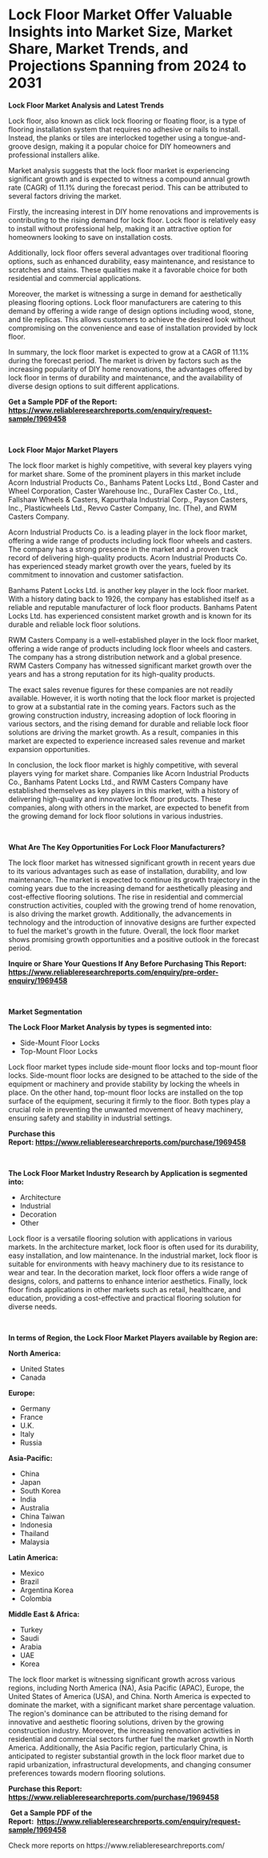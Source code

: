 <p><h1>Lock Floor Market Offer Valuable Insights into Market Size, Market Share, Market Trends, and Projections Spanning from 2024 to 2031</h1></p><p><strong>Lock Floor Market Analysis and Latest Trends</strong></p>
<p><p>Lock floor, also known as click lock flooring or floating floor, is a type of flooring installation system that requires no adhesive or nails to install. Instead, the planks or tiles are interlocked together using a tongue-and-groove design, making it a popular choice for DIY homeowners and professional installers alike.</p><p>Market analysis suggests that the lock floor market is experiencing significant growth and is expected to witness a compound annual growth rate (CAGR) of 11.1% during the forecast period. This can be attributed to several factors driving the market.</p><p>Firstly, the increasing interest in DIY home renovations and improvements is contributing to the rising demand for lock floor. Lock floor is relatively easy to install without professional help, making it an attractive option for homeowners looking to save on installation costs.</p><p>Additionally, lock floor offers several advantages over traditional flooring options, such as enhanced durability, easy maintenance, and resistance to scratches and stains. These qualities make it a favorable choice for both residential and commercial applications.</p><p>Moreover, the market is witnessing a surge in demand for aesthetically pleasing flooring options. Lock floor manufacturers are catering to this demand by offering a wide range of design options including wood, stone, and tile replicas. This allows customers to achieve the desired look without compromising on the convenience and ease of installation provided by lock floor.</p><p>In summary, the lock floor market is expected to grow at a CAGR of 11.1% during the forecast period. The market is driven by factors such as the increasing popularity of DIY home renovations, the advantages offered by lock floor in terms of durability and maintenance, and the availability of diverse design options to suit different applications.</p></p>
<p><strong>Get a Sample PDF of the Report:&nbsp; <a href="https://www.reliableresearchreports.com/enquiry/request-sample/1969458">https://www.reliableresearchreports.com/enquiry/request-sample/1969458</a></strong></p>
<p>&nbsp;</p>
<p><strong>Lock Floor Major Market Players</strong></p>
<p><p>The lock floor market is highly competitive, with several key players vying for market share. Some of the prominent players in this market include Acorn Industrial Products Co., Banhams Patent Locks Ltd., Bond Caster and Wheel Corporation, Caster Warehouse Inc., DuraFlex Caster Co., Ltd., Fallshaw Wheels & Casters, Kapurthala Industrial Corp., Payson Casters, Inc., Plasticwheels Ltd., Revvo Caster Company, Inc. (The), and RWM Casters Company.</p><p>Acorn Industrial Products Co. is a leading player in the lock floor market, offering a wide range of products including lock floor wheels and casters. The company has a strong presence in the market and a proven track record of delivering high-quality products. Acorn Industrial Products Co. has experienced steady market growth over the years, fueled by its commitment to innovation and customer satisfaction.</p><p>Banhams Patent Locks Ltd. is another key player in the lock floor market. With a history dating back to 1926, the company has established itself as a reliable and reputable manufacturer of lock floor products. Banhams Patent Locks Ltd. has experienced consistent market growth and is known for its durable and reliable lock floor solutions.</p><p>RWM Casters Company is a well-established player in the lock floor market, offering a wide range of products including lock floor wheels and casters. The company has a strong distribution network and a global presence. RWM Casters Company has witnessed significant market growth over the years and has a strong reputation for its high-quality products.</p><p>The exact sales revenue figures for these companies are not readily available. However, it is worth noting that the lock floor market is projected to grow at a substantial rate in the coming years. Factors such as the growing construction industry, increasing adoption of lock flooring in various sectors, and the rising demand for durable and reliable lock floor solutions are driving the market growth. As a result, companies in this market are expected to experience increased sales revenue and market expansion opportunities.</p><p>In conclusion, the lock floor market is highly competitive, with several players vying for market share. Companies like Acorn Industrial Products Co., Banhams Patent Locks Ltd., and RWM Casters Company have established themselves as key players in this market, with a history of delivering high-quality and innovative lock floor products. These companies, along with others in the market, are expected to benefit from the growing demand for lock floor solutions in various industries.</p></p>
<p>&nbsp;</p>
<p><strong>What Are The Key Opportunities For Lock Floor Manufacturers?</strong></p>
<p><p>The lock floor market has witnessed significant growth in recent years due to its various advantages such as ease of installation, durability, and low maintenance. The market is expected to continue its growth trajectory in the coming years due to the increasing demand for aesthetically pleasing and cost-effective flooring solutions. The rise in residential and commercial construction activities, coupled with the growing trend of home renovation, is also driving the market growth. Additionally, the advancements in technology and the introduction of innovative designs are further expected to fuel the market's growth in the future. Overall, the lock floor market shows promising growth opportunities and a positive outlook in the forecast period.</p></p>
<p><strong>Inquire or Share Your Questions If Any Before Purchasing This Report: <a href="https://www.reliableresearchreports.com/enquiry/pre-order-enquiry/1969458">https://www.reliableresearchreports.com/enquiry/pre-order-enquiry/1969458</a></strong></p>
<p>&nbsp;</p>
<p><strong>Market Segmentation</strong></p>
<p><strong>The Lock Floor Market Analysis by types is segmented into:</strong></p>
<p><ul><li>Side-Mount Floor Locks</li><li>Top-Mount Floor Locks</li></ul></p>
<p><p>Lock floor market types include side-mount floor locks and top-mount floor locks. Side-mount floor locks are designed to be attached to the side of the equipment or machinery and provide stability by locking the wheels in place. On the other hand, top-mount floor locks are installed on the top surface of the equipment, securing it firmly to the floor. Both types play a crucial role in preventing the unwanted movement of heavy machinery, ensuring safety and stability in industrial settings.</p></p>
<p><strong>Purchase this Report:&nbsp;<a href="https://www.reliableresearchreports.com/purchase/1969458">https://www.reliableresearchreports.com/purchase/1969458</a></strong></p>
<p>&nbsp;</p>
<p><strong>The Lock Floor Market Industry Research by Application is segmented into:</strong></p>
<p><ul><li>Architecture</li><li>Industrial</li><li>Decoration</li><li>Other</li></ul></p>
<p><p>Lock floor is a versatile flooring solution with applications in various markets. In the architecture market, lock floor is often used for its durability, easy installation, and low maintenance. In the industrial market, lock floor is suitable for environments with heavy machinery due to its resistance to wear and tear. In the decoration market, lock floor offers a wide range of designs, colors, and patterns to enhance interior aesthetics. Finally, lock floor finds applications in other markets such as retail, healthcare, and education, providing a cost-effective and practical flooring solution for diverse needs.</p></p>
<p>&nbsp;</p>
<p><strong>In terms of Region, the Lock Floor Market Players available by Region are:</strong></p>
<p>
    <p> <strong> North America: </strong>
        <ul>
            <li>United States</li>
            <li>Canada</li>
        </ul>
        </p> 
    <p> <strong> Europe: </strong>
        <ul>
            <li>Germany</li>
            <li>France</li>
            <li>U.K.</li>
            <li>Italy</li>
            <li>Russia</li>
        </ul>
        </p> 
    <p> <strong> Asia-Pacific: </strong>
        <ul>
            <li>China</li>
            <li>Japan</li>
            <li>South Korea</li>
            <li>India</li>
            <li>Australia</li>
            <li>China Taiwan</li>
            <li>Indonesia</li>
            <li>Thailand</li>
            <li>Malaysia</li>
        </ul>
        </p> 
    <p> <strong> Latin America: </strong>
        <ul>
            <li>Mexico</li>
            <li>Brazil</li>
            <li>Argentina Korea</li>
            <li>Colombia</li>
        </ul>
        </p> 
    <p> <strong> Middle East & Africa: </strong>
        <ul>
            <li>Turkey</li>
            <li>Saudi</li>
            <li>Arabia</li>
            <li>UAE</li>
            <li>Korea</li>
        </ul>
    </p>
    </p>
<p><p>The lock floor market is witnessing significant growth across various regions, including North America (NA), Asia Pacific (APAC), Europe, the United States of America (USA), and China. North America is expected to dominate the market, with a significant market share percentage valuation. The region's dominance can be attributed to the rising demand for innovative and aesthetic flooring solutions, driven by the growing construction industry. Moreover, the increasing renovation activities in residential and commercial sectors further fuel the market growth in North America. Additionally, the Asia Pacific region, particularly China, is anticipated to register substantial growth in the lock floor market due to rapid urbanization, infrastructural developments, and changing consumer preferences towards modern flooring solutions.</p></p>
<p><strong>Purchase this Report: <a href="https://www.reliableresearchreports.com/purchase/1969458">https://www.reliableresearchreports.com/purchase/1969458</a></strong></p>
<p>&nbsp;<strong>Get a Sample PDF of the Report:&nbsp;&nbsp;<a href="https://www.reliableresearchreports.com/enquiry/request-sample/1969458">https://www.reliableresearchreports.com/enquiry/request-sample/1969458</a></strong></p>
<p><strong></strong></p>
<p>Check more reports on https://www.reliableresearchreports.com/</p>